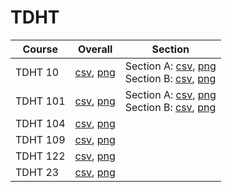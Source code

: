 # TDHT

| Course | Overall | Section |
| ------ | ------- | ------- |
| TDHT 10 | [csv](https://github.com/UCSD-Historical-Enrollment-Data/2024Spring/blob/main/overall/TDHT%2010.csv), [png](https://raw.githubusercontent.com/UCSD-Historical-Enrollment-Data/2024Spring/main/plot_overall/TDHT%2010.png) | Section A: [csv](https://github.com/UCSD-Historical-Enrollment-Data/2024Spring/blob/main/section/TDHT%2010_A.csv), [png](https://raw.githubusercontent.com/UCSD-Historical-Enrollment-Data/2024Spring/main/plot_section/TDHT%2010_A.png)<br>Section B: [csv](https://github.com/UCSD-Historical-Enrollment-Data/2024Spring/blob/main/section/TDHT%2010_B.csv), [png](https://raw.githubusercontent.com/UCSD-Historical-Enrollment-Data/2024Spring/main/plot_section/TDHT%2010_B.png) |
| TDHT 101 | [csv](https://github.com/UCSD-Historical-Enrollment-Data/2024Spring/blob/main/overall/TDHT%20101.csv), [png](https://raw.githubusercontent.com/UCSD-Historical-Enrollment-Data/2024Spring/main/plot_overall/TDHT%20101.png) | Section A: [csv](https://github.com/UCSD-Historical-Enrollment-Data/2024Spring/blob/main/section/TDHT%20101_A.csv), [png](https://raw.githubusercontent.com/UCSD-Historical-Enrollment-Data/2024Spring/main/plot_section/TDHT%20101_A.png)<br>Section B: [csv](https://github.com/UCSD-Historical-Enrollment-Data/2024Spring/blob/main/section/TDHT%20101_B.csv), [png](https://raw.githubusercontent.com/UCSD-Historical-Enrollment-Data/2024Spring/main/plot_section/TDHT%20101_B.png) |
| TDHT 104 | [csv](https://github.com/UCSD-Historical-Enrollment-Data/2024Spring/blob/main/overall/TDHT%20104.csv), [png](https://raw.githubusercontent.com/UCSD-Historical-Enrollment-Data/2024Spring/main/plot_overall/TDHT%20104.png) |  |
| TDHT 109 | [csv](https://github.com/UCSD-Historical-Enrollment-Data/2024Spring/blob/main/overall/TDHT%20109.csv), [png](https://raw.githubusercontent.com/UCSD-Historical-Enrollment-Data/2024Spring/main/plot_overall/TDHT%20109.png) |  |
| TDHT 122 | [csv](https://github.com/UCSD-Historical-Enrollment-Data/2024Spring/blob/main/overall/TDHT%20122.csv), [png](https://raw.githubusercontent.com/UCSD-Historical-Enrollment-Data/2024Spring/main/plot_overall/TDHT%20122.png) |  |
| TDHT 23 | [csv](https://github.com/UCSD-Historical-Enrollment-Data/2024Spring/blob/main/overall/TDHT%2023.csv), [png](https://raw.githubusercontent.com/UCSD-Historical-Enrollment-Data/2024Spring/main/plot_overall/TDHT%2023.png) |  |
